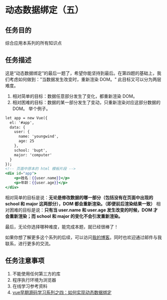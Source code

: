 # 动态数据绑定（五）

## 任务目的
综合应用本系列的所有知识点
## 任务描述
这是“动态数据绑定”的最后一题了，希望你能坚持到最后。在第四题的基础上，我们考虑如何做到："当数据发生改变时，重新渲染 DOM。" 此目标又可以分为两层难度。

1. 相对简单的目标：数据任意部分发生了变化，都重新渲染 DOM。
1. 相对困难的目标：数据的某一部分发生了变动，只重新渲染对应这部分数据的 DOM。
举个例子。

``` handlebars
let app = new Vue({
  el: '#app',
  data: {
    user: {
      name: 'youngwind',
      age: 25
    },
    school: 'bupt',
    major: 'computer'
  }
});
<!-- 页面中原本的 html 模板片段 -->
<div id="app">
    <p>姓名：{{user.name}}</p>
    <p>年龄：{{user.age}}</p>
</div>
```


相对简单的目标是说：**无论是修改数据的哪一部分（包括没有在页面中出现的 school 和 major 这两部分），DOM 都会重新渲染。（即便前后渲染结果一致）**
相对困难的目标是说：**只有当 user.name 和 user.age 发生改变的时候，DOM 才会重新渲染；而 school 和 major 的变化不会引发重新渲染。**

最后，无论你选择哪种难度，能完成本题，就已经很棒了！

如果你想了解更多这个系列的后续，可以访问[我的博客][1]。同时也欢迎通过邮件与我联系，进行更多的交流。

## 任务注意事项
1. 不能使用任何第三方的库
2. 程序执行环境为浏览器
3. 在线学习参考资料
4. [vue早期源码学习系列之四：如何实现动态数据绑定][2]


  [1]: https://github.com/youngwind/blog
  [2]: https://github.com/youngwind/blog/issues/87